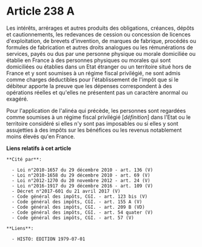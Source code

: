 # Article 238 A

Les intérêts, arrérages et autres produits des obligations, créances, dépôts et cautionnements, les redevances de cession ou
concession de licences d'exploitation, de brevets d'invention, de marques de fabrique, procédés ou formules de fabrication et
autres droits analogues ou les rémunérations de services, payés ou dus par une personne physique ou morale domiciliée ou
établie en France à des personnes physiques ou morales qui sont domiciliées ou établies dans un Etat étranger ou un
territoire situé hors de France et y sont soumises à un régime fiscal privilégié, ne sont admis comme charges déductibles
pour l'établissement de l'impôt que si le débiteur apporte la preuve que les dépenses correspondent à des opérations réelles
et qu'elles ne présentent pas un caractère anormal ou exagéré.

Pour l'application de l'alinéa qui précède, les personnes sont regardées comme soumises à un régime fiscal privilégié
[*définition*] dans l'Etat ou le territoire considéré si elles n'y sont pas imposables ou si elles y sont assujetties à des
impôts sur les bénéfices ou les revenus notablement moins élevés qu'en France.

**Liens relatifs à cet article**

	**Cité par**:

	  - Loi n°2010-1657 du 29 décembre 2010 - art. 136 (V)
	  - Loi n°2010-1658 du 29 décembre 2010 - art. 69 (V)
	  - Loi n°2012-1270 du 20 novembre 2012 - art. 24 (V)
	  - Loi n°2016-1917 du 29 décembre 2016 - art. 109 (V)
	  - Décret n°2017-601 du 21 avril 2017 (V)
	  - Code général des impôts, CGI. - art. 123 bis (V)
	  - Code général des impôts, CGI. - art. 155 A (V)
	  - Code général des impôts, CGI. - art. 209 B (VD)
	  - Code général des impôts, CGI. - art. 54 quater (V)
	  - Code général des impôts, CGI. - art. 57 (V)

	**Liens**:

	  - HISTO: EDITION 1979-07-01
